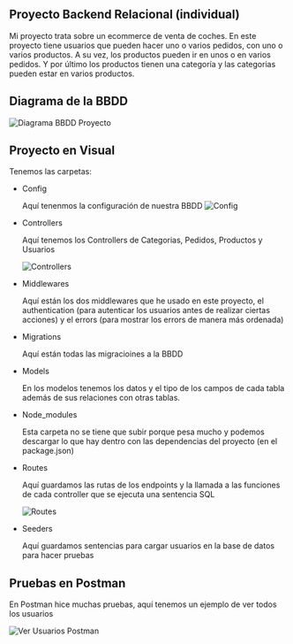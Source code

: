 ## Proyecto Backend Relacional (individual)
Mi proyecto trata sobre un ecommerce de venta de coches. En este proyecto tiene usuarios que pueden hacer uno o varios pedidos, con uno o varios productos. A su vez, los productos pueden ir en unos o en varios pedidos. Y por último los productos tienen una categoría y las categorias pueden estar en varios productos.

## Diagrama de la BBDD

![Diagrama BBDD Proyecto](https://github.com/user-attachments/assets/f14b7904-9a90-4a03-939e-12507105e9c7)

## Proyecto en Visual
Tenemos las carpetas: 

  - Config
  
    Aquí tenenmos la configuración de nuestra BBDD
    ![Config](https://github.com/user-attachments/assets/ac421866-04f6-440e-afb8-73607aa3333b)

  - Controllers

    Aquí tenemos los Controllers de Categorias, Pedidos, Productos y Usuarios
  
    ![Controllers](https://github.com/user-attachments/assets/cf5ddc3e-7003-4b9f-b00f-caeab8ca2ca4)

  - Middlewares

    Aquí están los dos middlewares que he usado en este proyecto, el authentication (para autenticar los usuarios antes de realizar ciertas acciones) y el errors (para mostrar los errors de manera      más ordenada)

  
  - Migrations

    Aquí están todas las migracioines a la BBDD
  
  - Models

    En los modelos tenemos los datos y el tipo de los campos de cada tabla además de sus relaciones con otras tablas.
  
  - Node_modules

    Esta carpeta no se tiene que subir porque pesa mucho y podemos descargar lo que hay dentro con las dependencias del proyecto (en el package.json)
  
  - Routes

    Aquí guardamos las rutas de los endpoints y la llamada a las funciones de cada controller que se ejecuta una sentencia SQL
  
    ![Routes](https://github.com/user-attachments/assets/a3d45af8-799f-400e-bf11-6382dcf1dd96)

  - Seeders

    Aquí guardamos sentencias para cargar usuarios en la base de datos para hacer pruebas

  ## Pruebas en Postman

  En Postman hice muchas pruebas, aquí tenemos un ejemplo de ver todos los usuarios

  ![Ver Usuarios Postman](https://github.com/user-attachments/assets/e86b523c-5dad-418e-8157-b5983fb5471f)

